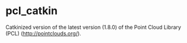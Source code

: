 # pcl_catkin
Catkinized version of the latest version (1.8.0) of the Point Cloud Library (PCL) (http://pointclouds.org/).
